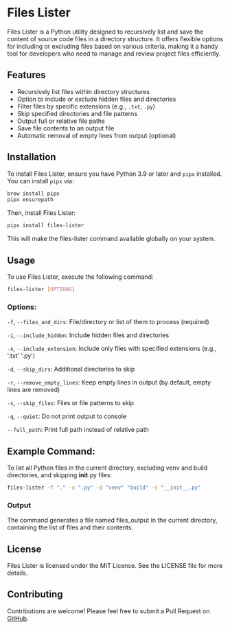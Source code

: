 # Files Lister

Files Lister is a Python utility designed to recursively list and save the content of source code files in a directory structure. It offers flexible options for including or excluding files based on various criteria, making it a handy tool for developers who need to manage and review project files efficiently.

## Features

- Recursively list files within directory structures
- Option to include or exclude hidden files and directories
- Filter files by specific extensions (e.g., `.txt`, `.py`)
- Skip specified directories and file patterns
- Output full or relative file paths
- Save file contents to an output file
- Automatic removal of empty lines from output (optional)

## Installation

To install Files Lister, ensure you have Python 3.9 or later and `pipx` installed. You can install `pipx` via:

```bash
brew install pipx
pipx ensurepath
```

Then, install Files Lister:

```bash
pipx install files-lister
```

This will make the files-lister command available globally on your system.

## Usage
To use Files Lister, execute the following command:

```bash
files-lister [OPTIONS]
```

### Options:
`-f`, `--files_and_dirs`: File/directory or list of them to process (required)

`-i`, `--include_hidden`: Include hidden files and directories

`-x`, `--include_extension`: Include only files with specified extensions (e.g., '.txt' '.py')

`-d`, `--skip_dirs`: Additional directories to skip

`-r`, `--remove_empty_lines`: Keep empty lines in output (by default, empty lines are removed)

`-s`, `--skip_files`: Files or file patterns to skip

`-q`, `--quiet`: Do not print output to console

`--full_path`: Print full path instead of relative path


## Example Command:
To list all Python files in the current directory, excluding venv and build directories, and skipping __init__.py files:

```bash
files-lister -f "." -x ".py" -d "venv" "build" -s "__init__.py"
```

### Output
The command generates a file named files_output in the current directory, containing the list of files and their contents.

## License
Files Lister is licensed under the MIT License. See the LICENSE file for more details.

## Contributing
Contributions are welcome! Please feel free to submit a Pull Request on [GitHub](https://github.com/michalsi/lister).